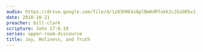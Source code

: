 ```yaml
---
audio: https://drive.google.com/file/d/1z83hRE4z6plBmKdRTukkJcJGzOB5vJ_L/view
date: 2018-10-21
preacher: bill-clark
scripture: John 17:6-19
series: upper-room-discourse
title: Joy, Holiness, and Truth
---
```

